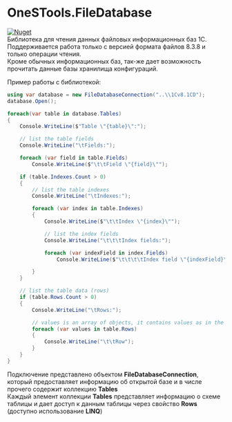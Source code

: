 # OneSTools.FileDatabase
[![Nuget](https://img.shields.io/nuget/v/OneSTools.FileDatabase)](https://www.nuget.org/packages/OneSTools.FileDatabase)  
Библиотека для чтения данных файловых информационных баз 1С. Поддерживается работа только с версией формата файлов 8.3.8 и только операции чтения.  
Кроме обычных информационных баз, так-же дает возможность прочитать данные базы хранилища конфигураций.

Пример работы с библиотекой:  

```csharp
using var database = new FileDatabaseConnection("..\\1Cv8.1CD");
database.Open();

foreach(var table in database.Tables)
{
    Console.WriteLine($"Table \"{table}\":");

    // list the table fields
    Console.WriteLine("\tFields:");

    foreach (var field in table.Fields)
        Console.WriteLine($"\t\tField \"{field}\"");

    if (table.Indexes.Count > 0)
    {
        // list the table indexes
        Console.WriteLine("\tIndexes:");

        foreach (var index in table.Indexes)
        {
            Console.WriteLine($"\t\tIndex \"{index}\"");

            // list the index fields
            Console.WriteLine("\t\t\tIndex fields:");

            foreach (var indexField in index.Fields)
                Console.WriteLine($"\t\t\t\tIndex field \"{indexField}\"");

        }
    }

    // list the table data (rows)
    if (table.Rows.Count > 0)
    {
        Console.WriteLine("\tRows:");

        // values is an array of objects, it contains values as in the same order as fields are represented
        foreach (var values in table.Rows)
        {
            Console.WriteLine("\t\tRow");
        }
    }
}
```
Подключение представлено объектом **FileDatabaseConnection**, который предоставляет информацию об открытой базе и в числе прочего содержит коллекцию **Tables**  
Каждый элемент коллекции **Tables** представляет информацию о схеме таблицы и дает доступ к данным таблицы через свойство **Rows** (доступно использование **LINQ**)
